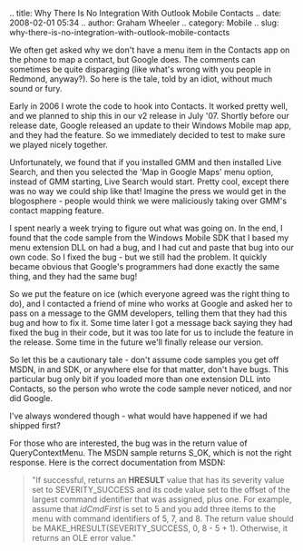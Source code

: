 .. title: Why There Is No Integration With Outlook Mobile Contacts
.. date: 2008-02-01 05:34
.. author: Graham Wheeler
.. category: Mobile
.. slug: why-there-is-no-integration-with-outlook-mobile-contacts

We often get asked why we don't have a menu item in the Contacts app on
the phone to map a contact, but Google does. The comments can sometimes
be quite disparaging (like what's wrong with you people in Redmond,
anyway?). So here is the tale, told by an idiot, without much sound or
fury.

Early in 2006 I wrote the code to hook into Contacts. It worked pretty
well, and we planned to ship this in our v2 release in July '07. Shortly
before our release date, Google released an update to their Windows
Mobile map app, and they had the feature. So we immediately decided to
test to make sure we played nicely together.

Unfortunately, we found that if you installed GMM and then installed
Live Search, and then you selected the 'Map in Google Maps' menu option,
instead of GMM starting, Live Search would start. Pretty cool, except
there was no way we could ship like that! Imagine the press we would get
in the blogosphere - people would think we were maliciously taking over
GMM's contact mapping feature.

I spent nearly a week trying to figure out what was going on. In the
end, I found that the code sample from the Windows Mobile SDK that I
based my menu extension DLL on had a bug, and I had cut and paste that
bug into our own code. So I fixed the bug - but we still had the
problem. It quickly became obvious that Google's programmers had done
exactly the same thing, and they had the same bug!

So we put the feature on ice (which everyone agreed was the right thing
to do), and I contacted a friend of mine who works at Google and asked
her to pass on a message to the GMM developers, telling them that they
had this bug and how to fix it. Some time later I got a message back
saying they had fixed the bug in their code, but it was too late for us
to include the feature in the release. Some time in the future we'll
finally release our version.

So let this be a cautionary tale - don't assume code samples you get off
MSDN, in and SDK, or anywhere else for that matter, don't have bugs.
This particular bug only bit if you loaded more than one extension DLL
into Contacts, so the person who wrote the code sample never noticed,
and nor did Google.

I've always wondered though - what would have happened if we had shipped
first?

For those who are interested, the bug was in the return value of
QueryContextMenu. The MSDN sample returns S\_OK, which is not the right
response. Here is the correct documentation from MSDN:

> "If successful, returns an **HRESULT** value that has its severity
> value set to SEVERITY\_SUCCESS and its code value set to the offset of
> the largest command identifier that was assigned, plus one. For
> example, assume that *idCmdFirst* is set to 5 and you add three items
> to the menu with command identifiers of 5, 7, and 8. The return value
> should be MAKE\_HRESULT(SEVERITY\_SUCCESS, 0, 8 - 5 + 1). Otherwise,
> it returns an OLE error value."
